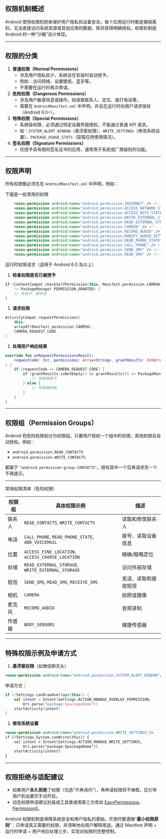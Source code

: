 ## 权限机制概述
 Android 使用权限机制来保护用户隐私和设备安全。每个应用运行时都是被隔离的，无法直接访问系统资源或其他应用的数据，除非获得明确授权。权限机制是 Android 的一种“沙箱”设计体现。

------

## 权限的分类

1. **普通权限（Normal Permissions）**
   - 涉及用户隐私较少，系统会在安装时自动授予。
   - 例如：访问网络、设置壁纸、蓝牙等。
   - 不需要在运行时再次申请。
2. **危险权限（Dangerous Permissions）**
   - 涉及用户敏感信息或操作，如读取联系人、定位、拨打电话等。
   - 需要在 `AndroidManifest.xml` 中声明，并且在运行时向用户请求授权（Android 6.0+）。
3. **特殊权限（Special Permissions）**
   - 系统级权限，必须通过特定设置界面授权，不能通过普通 API 请求。
   - 如：`SYSTEM_ALERT_WINDOW`（悬浮窗权限）、`WRITE_SETTINGS`（修改系统设置）、`PACKAGE_USAGE_STATS`（获取应用使用情况）。
4. **签名权限（Signature Permissions）**
   - 仅授予具有相同签名证书的应用，通常用于系统或厂商级别的功能。

------

## 权限声明

所有权限都必须先在 `AndroidManifest.xml` 中声明，例如：

下面是一些常用的权限

```xml
    <uses-permission android:name="android.permission.INTERNET" /> <!-- 添加网络权限 -->
    <uses-permission android:name="android.permission.ACCESS_NETWORK_STATE" /> <!-- 添加网络状态权限 -->
    <uses-permission android:name="android.permission.ACCESS_WIFI_STATE" /> <!-- 添加Wi-Fi状态权限 -->
    <uses-permission android:name="android.permission.WRITE_EXTERNAL_STORAGE" /> <!-- 添加写入外部存储权限 -->
    <uses-permission android:name="android.permission.READ_EXTERNAL_STORAGE" /> <!-- 添加读取外部存储权限 -->
    <uses-permission android:name="android.permission.CAMERA" /> <!-- 添加相机权限 -->
    <uses-permission android:name="android.permission.RECORD_AUDIO" /> <!-- 添加录音权限 -->
    <uses-permission android:name="android.permission.MODIFY_AUDIO_SETTINGS" /> <!-- 添加修改音频设置权限 -->
    <uses-permission android:name="android.permission.READ_PHONE_STATE" /> <!-- 添加读取电话状态权限 -->
    <uses-permission android:name="android.permission.CALL_PHONE" /> <!-- 添加拨打电话权限 -->
    <uses-permission android:name="android.permission.SEND_SMS" /> <!-- 添加发送短信权限 -->
    <uses-permission android:name="android.permission.READ_SMS" /> <!-- 添加读取短信权限 -->
```

运行时权限请求（适用于 Android 6.0 及以上）



1. **检查权限是否已被授予**

```kotlin
if (ContextCompat.checkSelfPermission(this, Manifest.permission.CAMERA)
    != PackageManager.PERMISSION_GRANTED) {
    // 未授予，需申请
}
```

1. **请求权限**

```kotlin
ActivityCompat.requestPermissions(
    this,
    arrayOf(Manifest.permission.CAMERA),
    CAMERA_REQUEST_CODE
)
```

1. **处理用户响应结果**

```kotlin
override fun onRequestPermissionsResult(
    requestCode: Int, permissions: Array<String>, grantResults: IntArray
) {
    if (requestCode == CAMERA_REQUEST_CODE) {
        if (grantResults.isNotEmpty() && grantResults[0] == PackageManager.PERMISSION_GRANTED) {
            // 权限被授予
        } else {
            // 权限被拒绝
        }
    }
}
```

------

## 权限组（Permission Groups）

Android 将危险权限划分为权限组。只要用户授权一个组中的权限，其他权限会自动授权。例如：

- `android.permission.READ_CONTACTS`
- `android.permission.WRITE_CONTACTS`

都属于 `"android.permission-group.CONTACTS"`，授权其中一个后再请求另一个不再提示。

------

常用权限清单（危险权限）

| 权限组 | 具体权限示例                                      | 描述                 |
| ------ | ------------------------------------------------- | -------------------- |
| 联系人 | `READ_CONTACTS`, `WRITE_CONTACTS`                 | 读取和修改联系人     |
| 电话   | `CALL_PHONE`, `READ_PHONE_STATE`, `ADD_VOICEMAIL` | 拨号、读取设备信息   |
| 位置   | `ACCESS_FINE_LOCATION`, `ACCESS_COARSE_LOCATION`  | 精确/粗略定位        |
| 存储   | `READ_EXTERNAL_STORAGE`, `WRITE_EXTERNAL_STORAGE` | 访问外部存储         |
| 短信   | `SEND_SMS`, `READ_SMS`, `RECEIVE_SMS`             | 发送、读取和接收短信 |
| 相机   | `CAMERA`                                          | 拍照或摄像           |
| 麦克风 | `RECORD_AUDIO`                                    | 音频录制             |
| 传感器 | `BODY_SENSORS`                                    | 健康传感器           |

------

## 特殊权限示例及申请方式

1. **悬浮窗权限**（如微信聊天头）

```xml
<uses-permission android:name="android.permission.SYSTEM_ALERT_WINDOW"/>
```

申请方式：

```kotlin
if (!Settings.canDrawOverlays(this)) {
    val intent = Intent(Settings.ACTION_MANAGE_OVERLAY_PERMISSION,
        Uri.parse("package:$packageName"))
    startActivity(intent)
}
```

1. **修改系统设置**

```xml
<uses-permission android:name="android.permission.WRITE_SETTINGS"/>
if (!Settings.System.canWrite(this)) {
    val intent = Intent(Settings.ACTION_MANAGE_WRITE_SETTINGS,
        Uri.parse("package:$packageName"))
    startActivity(intent)
}
```

------

## 权限拒绝与适配建议

- 如果用户**永久拒绝**了权限（勾选“不再询问”），再申请权限将不弹框，应引导用户到设置页手动开启。
- 动态权限申请建议封装成工具类或用第三方库如 [EasyPermissions](https://github.com/googlesamples/easypermissions)、[PermissionX](https://github.com/guolindev/PermissionX)。



Android 权限机制是保障系统安全和用户隐私的基础。开发时要遵循“**最小权限原则**”：只申请真正需要的权限，并清晰地向用户解释用途。通过 Manifest 声明 + 运行时申请 + 用户响应处理三步，实现对权限的完整控制。
